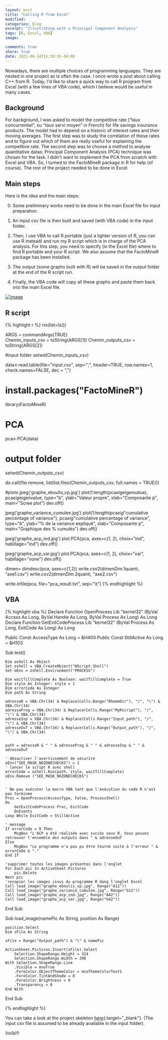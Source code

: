 ```yaml
---
layout: post
title: "Calling R from Excel"
modified:
categories: blog
excerpt: "Illustrating with a Principal Component Analysis"
tags: [R, Excel, VBA]
image:

comments: true
share: true
date: 2021-06-24T15:39:55-04:00
---
```


Nowadays, there are multiple choices of programming languages. They are nested in one project as is often the case. I once wrote a post about calling C++ from R. Today, I'd like to share a quick way to call R program from Excel (with a few lines of VBA code), which I believe would be useful in many cases.

## Background
For background, I was asked to model the competitive rate (“taux concurrentiel”, ou “taux servi moyen” in French) for life savings insurance products. The model had to depend on a historic of interest rates and their moving averages. The first step was to study the correlation of these rates and to figure out which of them are really useful for explaining the competitive rate. The second step was to choose a method to analyse quantitative datas: Principal Component Analysis (PCA) technique was chosen for the task. I didn't want to implement the PCA from scratch with Excel and VBA. So, I turned to the FactoMineR package in R for help (of course). The rest of the project needed to be done in Excel.

## Main steps
Here is the idea and the main steps:

0) Some preliminary works need to be done in the main Excel file for input preparation.

1) An input csv file is then built and saved (with VBA code) in the input folder.

2) Then, I use VBA to call R portable (just a lighter version of R, you can use R instead) and run my R script which is in charge of the PCA analysis. For this step, you need to specify (in the Excel file) where to find R portable and your R script. We also assume that the FactoMineR package has been installed.

3) The output (some graphs built with R) will be saved in the output folder at the end of the R script run.

4) Finally, the VBA code will copy all these graphs and paste them back into the main Excel file.



<a href="{{ site.url }}/images/r-excel.png"><img src="{{ site.url }}/images/r-excel.png" alt="image"></a>


## R script

{% highlight r %}
rm(list=ls())

ARGS = commandArgs(TRUE)    
Chemin_inputs_csv = toString(ARGS[1])
Chemin_outputs_csv = toString(ARGS[2])

#input folder
setwd(Chemin_inputs_csv)

data<-read.table(file="input.csv", sep=";", header=TRUE, row.names=1, check.names=FALSE, dec = ",")

# install.packages("FactoMineR")
library(FactoMineR)

# PCA
pca<-PCA(data)

# output folder
setwd(Chemin_outputs_csv)

do.call(file.remove, list(list.files(Chemin_outputs_csv, full.names = TRUE)))

#plots
jpeg('graphe_eboulis_vp.jpg')
plot(1:length(pca$eig$eigenvalue), pca$eig$eigenvalue, type="b", ylab="Valeur propre", xlab="Composante p", main="Scree plot")
dev.off()

jpeg('graphe_variance_cumulee.jpg')
plot(1:length(pca$eig$"cumulative percentage of variance"), pca$eig$"cumulative percentage of variance", type="b", ylab="% de la variance expliqué", xlab="Composante p", main="Graphique des % cumulés")
dev.off()

jpeg('graphe_acp_ind.jpg')
plot.PCA(pca, axes=c(1, 2), choix="ind", habillage="ind")
dev.off()

jpeg('graphe_acp_var.jpg')
plot.PCA(pca, axes=c(1, 2), choix="var", habillage="none")
dev.off()

dimen= dimdesc(pca, axes=c(1,2))
write.csv2(dimen$Dim.1$quanti, "axe1.csv")
write.csv2(dimen$Dim.2$quanti, "axe2.csv")

write.infile(pca, file="pca_result.txt", sep="\t")
{% endhighlight %}


## VBA
{% highlight vba %}
Declare Function OpenProcess Lib "kernel32" (ByVal Access As Long, ByVal Handle As Long, ByVal Process As Long) As Long
Declare Function GetExitCodeProcess Lib "kernel32" (ByVal Process As Long, ExitCode As Long) As Long


Public Const AccessType As Long = &H400
Public Const StillActive As Long = &H103

Sub test()

    Dim oshell As Object
    Set oshell = VBA.CreateObject("WScript.Shell")
    Set oEnv = oshell.Environment("PROCESS")

    Dim waitTillComplete As Boolean: waitTillComplete = True
    Dim style As Integer: style = 1
    Dim errorCode As Integer
    Dim path As String

    adresseR = VBA.Chr(34) & Replace(Cells.Range("RhomeDir"), "/", "\") & VBA.Chr(34)
    adresseProg = VBA.Chr(34) & Replace(Cells.Range("MyRscript"), "/", "\") & VBA.Chr(34)
    adresseInp = VBA.Chr(34) & Replace(Cells.Range("Input_path"), "/", "\") & VBA.Chr(34)
    adresseOuT = VBA.Chr(34) & Replace(Cells.Range("Output_path"), "/", "\") & VBA.Chr(34)


    path = adresseR & " " & adresseProg & " " & adresseInp & " " & adresseOuT

    ' désactiver l'avertissement de sécurité
    oEnv("SEE_MASK_NOZONECHECKS") = 1
    ' lancer le script R avec shell
    errorCode = oshell.Run(path, style, waitTillComplete)
    oEnv.Remove ("SEE_MASK_NOZONECHECKS")


    ' Ne pas exécuter la macro VBA tant que l'exécution du code R n'est pas terminée
    Proc = OpenProcess(AccessType, False, ProcessShell)
    Do
        GetExitCodeProcess Proc, ExitCode
        DoEvents
    Loop While ExitCode = StillActive

    ' message
    If errorCode = 0 Then
        MsgBox "L'ACP a été réalisée avec succès sous R. Vous pouvez retrouver l'ensemble des outputs dans " & adresseOuT
    Else
        MsgBox "Le programme n'a pas pu être tourné suite à l'erreur " & errorCode & "."
    End If

    'supprimer toutes les images présentes dans l'onglet
    For Each pic In ActiveSheet.Pictures
        pic.Delete
    Next pic
    'recopier les images issus du programme R dang l'onglet Excel
    Call load_image("graphe_eboulis_vp.jpg", Range("A12"))
    Call load_image("graphe_variance_cumulee.jpg", Range("G12"))
    Call load_image("graphe_acp_ind.jpg", Range("A42"))
    Call load_image("graphe_acp_var.jpg", Range("G42"))
End Sub

Sub load_image(namePic As String, position As Range)

    position.Select
    Dim sFile As String

    sFile = Range("Output_path") & "\" & namePic

    ActiveSheet.Pictures.Insert(sFile).Select
        Selection.ShapeRange.Height = 324
        Selection.ShapeRange.Width = 396
    With Selection.ShapeRange.Line
        .Visible = msoTrue
        .ForeColor.ObjectThemeColor = msoThemeColorText1
        .ForeColor.TintAndShade = 0
        .ForeColor.Brightness = 0
        .Transparency = 0
    End With
End Sub

{% endhighlight %}

You can take a look at the project skeleton [here](https://drive.google.com/drive/folders/1Ts0shFb2GtTiEd-DYb3CpqEwGKY-6N_P?usp=sharing){:target="_blank"}. (The input csv file is assumed to be already available in the input folder).

Voilà!!!
